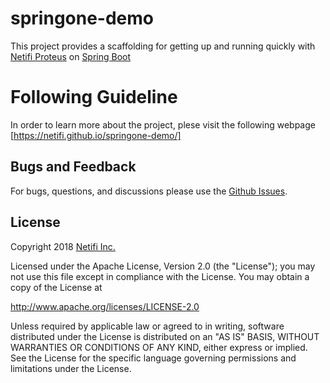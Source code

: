 # springone-demo
This project provides a scaffolding for getting up and running quickly with [Netifi Proteus](http://www.netifi.com/proteus.html) on [Spring Boot](https://spring.io/projects/spring-boot)

# Following Guideline

In order to learn more about the project, plese visit the following webpage [https://netifi.github.io/springone-demo/]

## Bugs and Feedback
For bugs, questions, and discussions please use the [Github Issues](https://github.com/netifi/springone-demo/issues).

## License
Copyright 2018 [Netifi Inc.](https://www.netifi.com)

Licensed under the Apache License, Version 2.0 (the "License");
you may not use this file except in compliance with the License.
You may obtain a copy of the License at

   http://www.apache.org/licenses/LICENSE-2.0

Unless required by applicable law or agreed to in writing, software
distributed under the License is distributed on an "AS IS" BASIS,
WITHOUT WARRANTIES OR CONDITIONS OF ANY KIND, either express or implied.
See the License for the specific language governing permissions and
limitations under the License.
